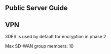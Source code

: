 ## Public Server Guide

## VPN
3DES is used by default for encryption in phase 2

Max SD-WAN group members: 10

